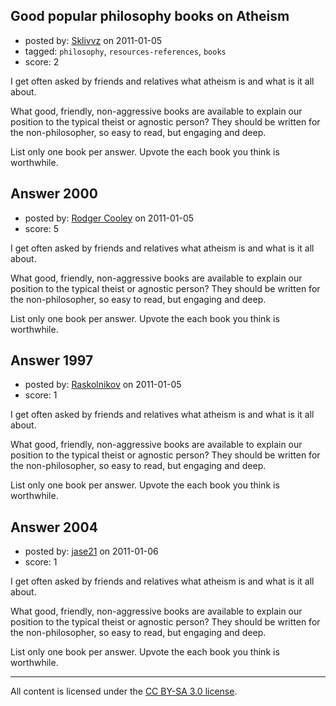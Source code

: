 ## Good popular philosophy books on Atheism

- posted by: [Sklivvz](https://stackexchange.com/users/-1/675-sklivvz) on 2011-01-05
- tagged: `philosophy`, `resources-references`, `books`
- score: 2

I get often asked by friends and relatives what atheism is and what is it all about.

What good, friendly, non-aggressive books are available to explain our position to the typical theist or agnostic person? They should be written for the non-philosopher, so easy to read, but engaging and deep.

List only one book per answer. Upvote the each book you think is worthwhile.


## Answer 2000

- posted by: [Rodger Cooley](https://stackexchange.com/users/-1/58-rodger-cooley) on 2011-01-05
- score: 5

I get often asked by friends and relatives what atheism is and what is it all about.

What good, friendly, non-aggressive books are available to explain our position to the typical theist or agnostic person? They should be written for the non-philosopher, so easy to read, but engaging and deep.

List only one book per answer. Upvote the each book you think is worthwhile.


## Answer 1997

- posted by: [Raskolnikov](https://stackexchange.com/users/-1/144-raskolnikov) on 2011-01-05
- score: 1

I get often asked by friends and relatives what atheism is and what is it all about.

What good, friendly, non-aggressive books are available to explain our position to the typical theist or agnostic person? They should be written for the non-philosopher, so easy to read, but engaging and deep.

List only one book per answer. Upvote the each book you think is worthwhile.


## Answer 2004

- posted by: [jase21](https://stackexchange.com/users/-1/639-jase21) on 2011-01-06
- score: 1

I get often asked by friends and relatives what atheism is and what is it all about.

What good, friendly, non-aggressive books are available to explain our position to the typical theist or agnostic person? They should be written for the non-philosopher, so easy to read, but engaging and deep.

List only one book per answer. Upvote the each book you think is worthwhile.



---

All content is licensed under the [CC BY-SA 3.0 license](https://creativecommons.org/licenses/by-sa/3.0/).
